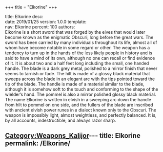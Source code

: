 +++
title = "Elkorine"
+++

title:		Elkorine
desc:		
date:		2019/01/25
version:	1.0.0
template:	
nav:		Elkorine
percent:	100
authors:	
Elkorine is a short sword that was forged by the elves that would later
become known as the enigmatic Obscuri, long before the great wars. The
sword has been carried by many individuals throughout its life, almost
all of whom have become notable in some regard or other. The weapon has
a tendency to turn up in the hands of the less likely people in history
and is said to have a mind of its own, although no one can recall or
find evidence of it. It is about two and a half feet long including the
small, one handed handle. The blade is a dark grey metal, polished to a
mirror finish that never seems to tarnish or fade. The hilt is made of a
glossy black material that sweeps across the blade in an elegant arc
with the tips pointed toward the tip of the blade. The handle is made of
a material similar to the blade, although it is somehow soft to the
touch and conforming to the shape of the wielder’s hand. The pommel is
also a mirror polished glossy black material. The name Elkorine is
written in elvish in a sweeping arc down the handle from hilt to pommel
on one side, and the fullers of the blade are inscribed with ancient
elvish power runes in a dialect known only to the Obscuri. The weapon is
impossibly light, almost weightless, and perfectly balanced. It is, by
all accounts, indestructible, and always razor sharp.

[Category:Weapons_Kalijor](Category:Weapons_Kalijor "wikilink")---
title: Elkorine
permalink: /Elkorine/
---

